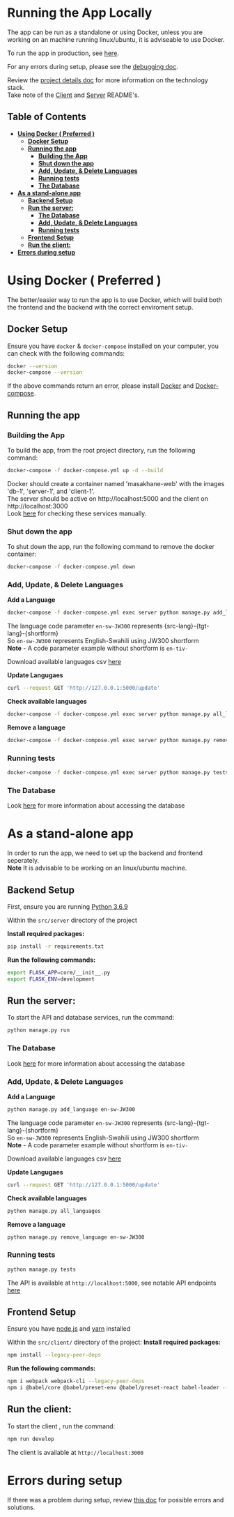 # **Running the App Locally**

The app can be run as a standalone or using Docker, unless you are working on an machine running linux/ubuntu, it is adviseable to use Docker.

To run the app in production, see [here](start_app_prod_doc.md).

For any errors during setup, please see the [debugging doc](debugging_setup.md).

Review the [project details doc](project_details.md) for more information on the technology stack.  
Take note of the [Client](../../src/client/README.md) and [Server](../../src/server/README.md) README's.

## **Table of Contents**
- [**Using Docker ( Preferred )**](#using-docker--preferred-)
  - [**Docker Setup**](#docker-setup)
  - [**Running the app**](#running-the-app)
    - [**Building the App**](#building-the-app)
    - [**Shut down the app**](#shut-down-the-app)
    - [**Add, Update, \& Delete Languages**](#add-update--delete-languages)
    - [**Running tests**](#running-tests)
    - [**The Database**](#the-database)
- [**As a stand-alone app**](#as-a-stand-alone-app)
  - [**Backend Setup**](#backend-setup)
  - [**Run the server:**](#run-the-server)
    - [**The Database**](#the-database-1)
    - [**Add, Update, \& Delete Languages**](#add-update--delete-languages-1)
    - [**Running tests**](#running-tests-1)
  - [**Frontend Setup**](#frontend-setup)
  - [**Run the client:**](#run-the-client)
- [**Errors during setup**](#errors-during-setup)


# **Using Docker ( Preferred )**

The better/easier way to run the app is to use Docker, which will build both the frontend and the backend with the correct enviroment setup.

## **Docker Setup**

Ensure you have `docker` & `docker-compose` installed on your computer, you can check with the following commands:
```bash
docker --version
docker-compose --version
```

If the above commands return an error, please install [Docker](https://docs.docker.com/engine/install/) and [Docker-compose](https://docs.docker.com/compose/install/).

## **Running the app**
###  **Building the App**
To build the app, from the root project directory, run the following command:
```bash
docker-compose -f docker-compose.yml up -d --build
```

Docker should create a container named 'masakhane-web' with the images 'db-1', 'server-1', and 'client-1'.  
The server should be active on http://localhost:5000 and the client on http://localhost:3000  
Look [here](debugging_setup.md#checking-the-client-serverapi--database) for checking these services manually.

### **Shut down the app**
To shut down the app, run the following command to remove the docker container:
```bash
docker-compose -f docker-compose.yml down
```

### **Add, Update, & Delete Languages**
**Add a Language**
```bash
docker-compose -f docker-compose.yml exec server python manage.py add_language en-sw-JW300
```
The language code parameter `en-sw-JW300` represents {src-lang}-{tgt-lang}-{shortform}  
So `en-sw-JW300` represents English-Swahili using JW300 shortform  
**Note** - A code parameter example without shortform is `en-tiv-`

Download available languages csv [here](https://zenodo.org/record/7417644/files/masakhane-mt-current-models.csv) 

**Update Langugaes**
```bash
curl --request GET 'http://127.0.0.1:5000/update'
```

**Check available languages**
```bash
docker-compose -f docker-compose.yml exec server python manage.py all_languages
```

**Remove a language**
```bash
docker-compose -f docker-compose.yml exec server python manage.py remove_language en-sw-JW300
```

### **Running tests**
```bash
docker-compose -f docker-compose.yml exec server python manage.py tests
```

### **The Database**
Look [here](debugging_setup.md#with-docker) for more information about accessing the database

# **As a stand-alone app**
In order to run the app, we need to set up the backend and frontend seperately.  
**Note** It is advisable to be working on an linux/ubuntu machine.

## **Backend Setup**

First, ensure you are running [Python 3.6.9](https://www.python.org/downloads/release/python-369/)

Within the `src/server` directory of the project

**Install required packages:**
```bash
pip install -r requirements.txt
```

**Run the following commands:**
```bash
export FLASK_APP=core/__init__.py
export FLASK_ENV=development
```

## **Run the server:**
To start the API and database services, run the command:
```bash
python manage.py run
```

### **The Database**
Look [here](debugging_setup.md#with-stand-alone-backend) for more information about accessing the database

### **Add, Update, & Delete Languages**
**Add a Language**
```bash
python manage.py add_language en-sw-JW300
```
The language code parameter `en-sw-JW300` represents {src-lang}-{tgt-lang}-{shortform}  
So `en-sw-JW300` represents English-Swahili using JW300 shortform  
**Note** - A code parameter example without shortform is `en-tiv-`

Download available languages csv [here](https://zenodo.org/record/7417644/files/masakhane-mt-current-models.csv) 

**Update Langugaes**
```bash
curl --request GET 'http://127.0.0.1:5000/update'
```
**Check available languages**
```bash
python manage.py all_languages
```

**Remove a language**
```bash
python manage.py remove_language en-sw-JW300
```

### **Running tests**
```bash
python manage.py tests
```

The API is available at `http://localhost:5000`, see notable API endpoints [here](debugging_setup.md#check-the-api)

## **Frontend Setup**

Ensure you have [node.js](https://nodejs.org/en/) and [yarn](https://classic.yarnpkg.com/en/docs/install) installed

Within the `src/client/` directory of the project:
**Install required packages:**
```bash
npm install --legacy-peer-deps
```

**Run the following commands:**
```bash
npm i webpack webpack-cli --legacy-peer-deps
npm i @babel/core @babel/preset-env @babel/preset-react babel-loader --legacy-peer-deps
```

## **Run the client:**
To start the client , run the command:
```bash
npm run develop
```

The client is available at `http://localhost:3000`

# **Errors during setup**
If there was a problem during setup, review [this doc](debugging_setup.md) for possible errors and solutions.

